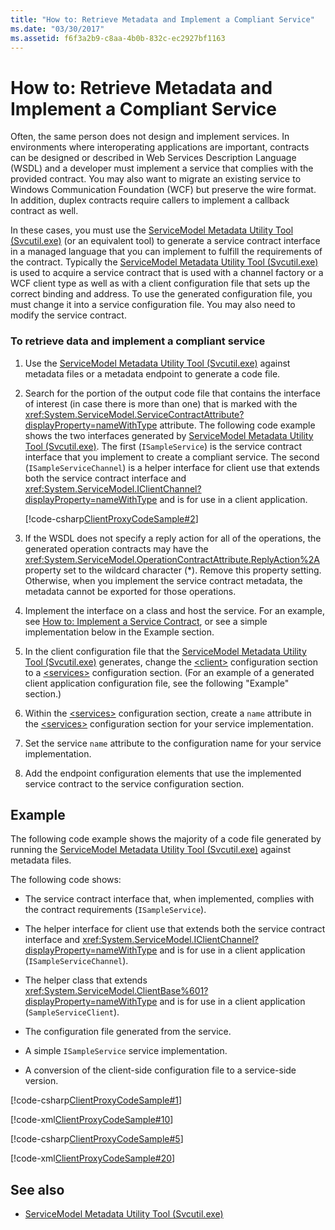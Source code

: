 ```yaml
---
title: "How to: Retrieve Metadata and Implement a Compliant Service"
ms.date: "03/30/2017"
ms.assetid: f6f3a2b9-c8aa-4b0b-832c-ec2927bf1163
---
```

# How to: Retrieve Metadata and Implement a Compliant Service
Often, the same person does not design and implement services. In environments where interoperating applications are important, contracts can be designed or described in Web Services Description Language (WSDL) and a developer must implement a service that complies with the provided contract. You may also want to migrate an existing service to Windows Communication Foundation (WCF) but preserve the wire format. In addition, duplex contracts require callers to implement a callback contract as well.  
  
 In these cases, you must use the [ServiceModel Metadata Utility Tool (Svcutil.exe)](../servicemodel-metadata-utility-tool-svcutil-exe.md) (or an equivalent tool) to generate a service contract interface in a managed language that you can implement to fulfill the requirements of the contract. Typically the [ServiceModel Metadata Utility Tool (Svcutil.exe)](../servicemodel-metadata-utility-tool-svcutil-exe.md) is used to acquire a service contract that is used with a channel factory or a WCF client type as well as with a client configuration file that sets up the correct binding and address. To use the generated configuration file, you must change it into a service configuration file. You may also need to modify the service contract.  
  
### To retrieve data and implement a compliant service  
  
1. Use the [ServiceModel Metadata Utility Tool (Svcutil.exe)](../servicemodel-metadata-utility-tool-svcutil-exe.md) against metadata files or a metadata endpoint to generate a code file.  
  
2. Search for the portion of the output code file that contains the interface of interest (in case there is more than one) that is marked with the <xref:System.ServiceModel.ServiceContractAttribute?displayProperty=nameWithType> attribute. The following code example shows the two interfaces generated by [ServiceModel Metadata Utility Tool (Svcutil.exe)](../servicemodel-metadata-utility-tool-svcutil-exe.md). The first (`ISampleService`) is the service contract interface that you implement to create a compliant service. The second (`ISampleServiceChannel`) is a helper interface for client use that extends both the service contract interface and <xref:System.ServiceModel.IClientChannel?displayProperty=nameWithType> and is for use in a client application.  
  
     [!code-csharp[ClientProxyCodeSample#2](../../../../samples/snippets/csharp/VS_Snippets_CFX/clientproxycodesample/cs/proxycode.cs#2)]  
  
3. If the WSDL does not specify a reply action for all of the operations, the generated operation contracts may have the <xref:System.ServiceModel.OperationContractAttribute.ReplyAction%2A> property set to the wildcard character (*). Remove this property setting. Otherwise, when you implement the service contract metadata, the metadata cannot be exported for those operations.  
  
4. Implement the interface on a class and host the service. For an example, see [How to: Implement a Service Contract](../how-to-implement-a-wcf-contract.md), or see a simple implementation below in the Example section.  
  
5. In the client configuration file that the [ServiceModel Metadata Utility Tool (Svcutil.exe)](../servicemodel-metadata-utility-tool-svcutil-exe.md) generates, change the [\<client>](../../configure-apps/file-schema/wcf/client.md) configuration section to a [\<services>](../../configure-apps/file-schema/wcf/services.md) configuration section. (For an example of a generated client application configuration file, see the following "Example" section.)  
  
6. Within the [\<services>](../../configure-apps/file-schema/wcf/services.md) configuration section, create a `name` attribute in the [\<services>](../../configure-apps/file-schema/wcf/services.md) configuration section for your service implementation.  
  
7. Set the service `name` attribute to the configuration name for your service implementation.  
  
8. Add the endpoint configuration elements that use the implemented service contract to the service configuration section.  
  
## Example  
 The following code example shows the majority of a code file generated by running the [ServiceModel Metadata Utility Tool (Svcutil.exe)](../servicemodel-metadata-utility-tool-svcutil-exe.md) against metadata files.  
  
 The following code shows:  
  
- The service contract interface that, when implemented, complies with the contract requirements (`ISampleService`).  
  
- The helper interface for client use that extends both the service contract interface and <xref:System.ServiceModel.IClientChannel?displayProperty=nameWithType> and is for use in a client application (`ISampleServiceChannel`).  
  
- The helper class that extends <xref:System.ServiceModel.ClientBase%601?displayProperty=nameWithType> and is for use in a client application (`SampleServiceClient`).  
  
- The configuration file generated from the service.  
  
- A simple `ISampleService` service implementation.  
  
- A conversion of the client-side configuration file to a service-side version.  
  
[!code-csharp[ClientProxyCodeSample#1](../../../../samples/snippets/csharp/VS_Snippets_CFX/clientproxycodesample/cs/proxycode.cs#1)]

[!code-xml[ClientProxyCodeSample#10](../../../../samples/snippets/csharp/VS_Snippets_CFX/clientproxycodesample/cs/client.exe.config#10)]

[!code-csharp[ClientProxyCodeSample#5](../../../../samples/snippets/csharp/VS_Snippets_CFX/clientproxycodesample/cs/hostapplication.cs#5)]

[!code-xml[ClientProxyCodeSample#20](../../../../samples/snippets/csharp/VS_Snippets_CFX/clientproxycodesample/cs/hostapplication.exe.config#20)]
  
## See also

- [ServiceModel Metadata Utility Tool (Svcutil.exe)](../servicemodel-metadata-utility-tool-svcutil-exe.md)
